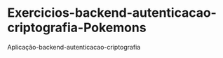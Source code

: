 # Exercicios-backend-autenticacao-criptografia-Pokemons
Aplicação-backend-autenticacao-criptografia
